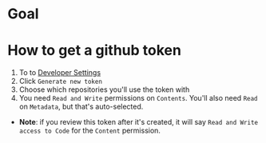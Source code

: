 # Goal

# How to get a github token

1. To to [Developer Settings](https://github.com/settings/tokens?type=beta)
2. Click `Generate new token`
3. Choose which repositories you'll use the token with
4. You need `Read and Write` permissions on `Contents`. You'll also need `Read` on `Metadata`, but that's auto-selected.
  - __Note__: if you review this token after it's created, it will say `Read and Write access to Code` for the `Content` permission.